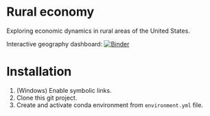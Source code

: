 # Rural economy
Exploring economic dynamics in rural areas of the United States.

Interactive geography dashboard: [![Binder](https://mybinder.org/badge_logo.svg)](https://mybinder.org/v2/gh/antonbabkin/rurec.git/binder?urlpath=voila/render/nbs/geography.ipynb)


# Installation

1. (Windows) Enable symbolic links.
1. Clone this git project. 
1. Create and activate conda environment from `environment.yml` file.

